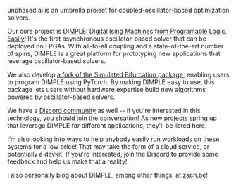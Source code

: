 unphased.ai is an umbrella project for coupled-oscillator-based optimization solvers.

Our core project is [DIMPLE: Digital Ising Machines from Programable Logic, Easily](https://github.com/zbelateche/digial-ising)! It's the first asynchronous oscillator-based solver that can be deployed on FPGAs. With all-to-all coupling and a state-of-the-art number of spins, DIMPLE is a great platform for prototyping new applications that leverage oscillator-based solvers.

We also develop [a fork of the Simulated Bifurcation package](https://github.com/zbelateche/simulated-bifurcation-ising/tree/main), enabling users to program DIMPLE using PyTorch. By making DIMPLE easy to use, this package lets users without hardware expertise build new algorithms powered by oscillator-based solvers.

We have a [Discord community](https://discord.gg/bkjgP5CY4G) as well -- if you're interested in this technology, you should join the conversation! As new projects spring up that leverage DIMPLE for different applications, they'll be listed here. 

I’m also looking into ways to help anybody easily run workloads on these systems for a low price! That may take the form of a cloud service, or potentially a devkit. If you're interested, join the Discord to provide some feedback and help us make that a reality!

I also personally blog about DIMPLE, among other things, at [zach.be](https://www.zach.be)!

